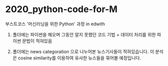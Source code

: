 # 2020_python-code-for-M
부스트코스 '머신러닝을 위한 Python' 과정 in edwith

1) 폴더에는 파이썬을 해오며 그동안 알지 못했던 코드 기법 + 데이터 처리를 위한 파이썬 문법이 적혀있음

2) 폴더에는 news categoration 으로 나누어본 뉴스기사들이 적혀있습니다. 이 분석은 cosine similarity를 이용하여 
유사한 뉴스들을 묶어볼 예정입니다.
